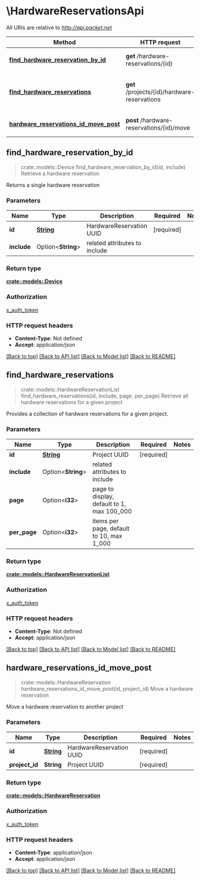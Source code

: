 # \HardwareReservationsApi

All URIs are relative to *http://api.packet.net*

Method | HTTP request | Description
------------- | ------------- | -------------
[**find_hardware_reservation_by_id**](HardwareReservationsApi.md#find_hardware_reservation_by_id) | **get** /hardware-reservations/{id} | Retrieve a hardware reservation
[**find_hardware_reservations**](HardwareReservationsApi.md#find_hardware_reservations) | **get** /projects/{id}/hardware-reservations | Retrieve all hardware reservations for a given project
[**hardware_reservations_id_move_post**](HardwareReservationsApi.md#hardware_reservations_id_move_post) | **post** /hardware-reservations/{id}/move | Move a hardware reservation



## find_hardware_reservation_by_id

> crate::models::Device find_hardware_reservation_by_id(id, include)
Retrieve a hardware reservation

Returns a single hardware reservation

### Parameters


Name | Type | Description  | Required | Notes
------------- | ------------- | ------------- | ------------- | -------------
**id** | [**String**](.md) | HardwareReservation UUID | [required] |
**include** | Option<**String**> | related attributes to include |  |

### Return type

[**crate::models::Device**](Device.md)

### Authorization

[x_auth_token](../README.md#x_auth_token)

### HTTP request headers

- **Content-Type**: Not defined
- **Accept**: application/json

[[Back to top]](#) [[Back to API list]](../README.md#documentation-for-api-endpoints) [[Back to Model list]](../README.md#documentation-for-models) [[Back to README]](../README.md)


## find_hardware_reservations

> crate::models::HardwareReservationList find_hardware_reservations(id, include, page, per_page)
Retrieve all hardware reservations for a given project

Provides a collection of hardware reservations for a given project.

### Parameters


Name | Type | Description  | Required | Notes
------------- | ------------- | ------------- | ------------- | -------------
**id** | [**String**](.md) | Project UUID | [required] |
**include** | Option<**String**> | related attributes to include |  |
**page** | Option<**i32**> | page to display, default to 1, max 100_000 |  |
**per_page** | Option<**i32**> | items per page, default to 10, max 1_000 |  |

### Return type

[**crate::models::HardwareReservationList**](HardwareReservationList.md)

### Authorization

[x_auth_token](../README.md#x_auth_token)

### HTTP request headers

- **Content-Type**: Not defined
- **Accept**: application/json

[[Back to top]](#) [[Back to API list]](../README.md#documentation-for-api-endpoints) [[Back to Model list]](../README.md#documentation-for-models) [[Back to README]](../README.md)


## hardware_reservations_id_move_post

> crate::models::HardwareReservation hardware_reservations_id_move_post(id, project_id)
Move a hardware reservation

Move a hardware reservation to another project

### Parameters


Name | Type | Description  | Required | Notes
------------- | ------------- | ------------- | ------------- | -------------
**id** | [**String**](.md) | HardwareReservation UUID | [required] |
**project_id** | **String** | Project UUID | [required] |

### Return type

[**crate::models::HardwareReservation**](HardwareReservation.md)

### Authorization

[x_auth_token](../README.md#x_auth_token)

### HTTP request headers

- **Content-Type**: application/json
- **Accept**: application/json

[[Back to top]](#) [[Back to API list]](../README.md#documentation-for-api-endpoints) [[Back to Model list]](../README.md#documentation-for-models) [[Back to README]](../README.md)

